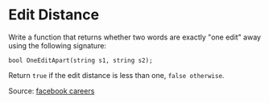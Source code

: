 # Edit Distance

Write a function that returns whether two words are exactly "one edit" away using the following signature:

```
bool OneEditApart(string s1, string s2);
```

Return `true` if the edit distance is less than one, `false otherwise`.

Source: [facebook careers](https://www.facebook.com/careers/life/sample_interview_questions)
